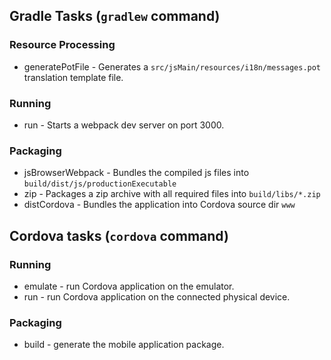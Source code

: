 ## Gradle Tasks (`gradlew` command)

### Resource Processing
* generatePotFile - Generates a `src/jsMain/resources/i18n/messages.pot` translation template file.
### Running
* run - Starts a webpack dev server on port 3000.
### Packaging
* jsBrowserWebpack - Bundles the compiled js files into `build/dist/js/productionExecutable`
* zip - Packages a zip archive with all required files into `build/libs/*.zip`
* distCordova - Bundles the application into Cordova source dir `www`

## Cordova tasks (`cordova` command)
### Running
* emulate - run Cordova application on the emulator.
* run - run Cordova application on the connected physical device.
### Packaging
* build - generate the mobile application package.
